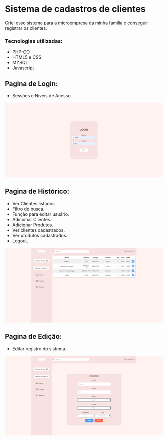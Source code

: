# Sistema de cadastros de clientes
  Criei esse sistema para a microempresa da minha familia e conseguir registrar os clientes.
### Tecnologias utilizadas:
  - PHP-OO
  - HTML5 e CSS
  - MYSQL
  - Javascript

## Pagina de Login:
  - Sessões e Níveis de Acesso

![Pagina-Login](https://raw.githubusercontent.com/matiash26/Sistema-de-cadastros-de-clientes/main/fotos%20do%20sistema/login.png)

## Pagina de Histórico:
  - Ver Clientes listados.
  - Filtro de busca.
  - Função para editar usuário.
  - Adicionar Clientes.
  - Adicionar Produtos.
  - Ver clientes cadastrados.
  - Ver produtos cadastrados.
  - Logout.

![Pagina-Historico](https://raw.githubusercontent.com/matiash26/Sistema-de-cadastros-de-clientes/main/fotos%20do%20sistema/historico.png)

## Pagina de Edição:
  - Editar registro do sistema.
  
![Pagina-Edicao](https://raw.githubusercontent.com/matiash26/Sistema-de-cadastros-de-clientes/main/fotos%20do%20sistema/Editar.png)
